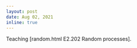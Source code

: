 ```yaml
---
layout: post
date: Aug 02, 2021
inline: true
---
```


Teaching [random.html E2.202 Random processes].
